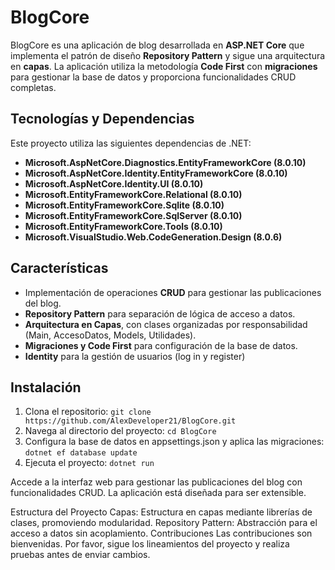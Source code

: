 # BlogCore

BlogCore es una aplicación de blog desarrollada en **ASP.NET Core** que implementa el patrón de diseño **Repository Pattern** y sigue una arquitectura en **capas**. La aplicación utiliza la metodología **Code First** con **migraciones** para gestionar la base de datos y proporciona funcionalidades CRUD completas.

## Tecnologías y Dependencias

Este proyecto utiliza las siguientes dependencias de .NET:

- **Microsoft.AspNetCore.Diagnostics.EntityFrameworkCore (8.0.10)**
- **Microsoft.AspNetCore.Identity.EntityFrameworkCore (8.0.10)**
- **Microsoft.AspNetCore.Identity.UI (8.0.10)**
- **Microsoft.EntityFrameworkCore.Relational (8.0.10)**
- **Microsoft.EntityFrameworkCore.Sqlite (8.0.10)**
- **Microsoft.EntityFrameworkCore.SqlServer (8.0.10)**
- **Microsoft.EntityFrameworkCore.Tools (8.0.10)**
- **Microsoft.VisualStudio.Web.CodeGeneration.Design (8.0.6)**

## Características

- Implementación de operaciones **CRUD** para gestionar las publicaciones del blog.
- **Repository Pattern** para separación de lógica de acceso a datos.
- **Arquitectura en Capas**, con clases organizadas por responsabilidad (Main, AccesoDatos, Models, Utilidades).
- **Migraciones y Code First** para configuración de la base de datos.
- **Identity** para la gestión de usuarios (log in y register)

## Instalación

1. Clona el repositorio:
   `git clone https://github.com/AlexDeveloper21/BlogCore.git`
2. Navega al directorio del proyecto:
`cd BlogCore`
3. Configura la base de datos en appsettings.json y aplica las migraciones:
`dotnet ef database update`
4. Ejecuta el proyecto:
`dotnet run`

Accede a la interfaz web para gestionar las publicaciones del blog con funcionalidades CRUD. La aplicación está diseñada para ser extensible.

Estructura del Proyecto
Capas: Estructura en capas mediante librerías de clases, promoviendo modularidad.
Repository Pattern: Abstracción para el acceso a datos sin acoplamiento.
Contribuciones
Las contribuciones son bienvenidas. Por favor, sigue los lineamientos del proyecto y realiza pruebas antes de enviar cambios.
